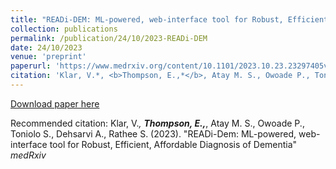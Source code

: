 ```yaml
---
title: "READi-DEM: ML-powered, web-interface tool for Robust, Efficient, Affordable Diagnosis of Dementia"
collection: publications
permalink: /publication/24/10/2023-READi-DEM
date: 24/10/2023
venue: 'preprint'
paperurl: 'https://www.medrxiv.org/content/10.1101/2023.10.23.23297405v1'
citation: 'Klar, V.*, <b>Thompson, E.,*</b>, Atay M. S., Owoade P., Toniolo S., Dehsarvi A., Rathee S. (2023). &quot;READi-Dem: ML-powered, web-interface tool for Robust, Efficient, Affordable Diagnosis of Dementia&quot; <i>medRxiv</i>'
---
```

[Download paper here](https://www.medrxiv.org/content/10.1101/2023.10.23.23297405v1)

Recommended citation: Klar, V.*, <b>Thompson, E.,*</b>, Atay M. S., Owoade P., Toniolo S., Dehsarvi A., Rathee S. (2023). "READi-Dem: ML-powered, web-interface tool for Robust, Efficient, Affordable Diagnosis of Dementia" <i>medRxiv</i>
